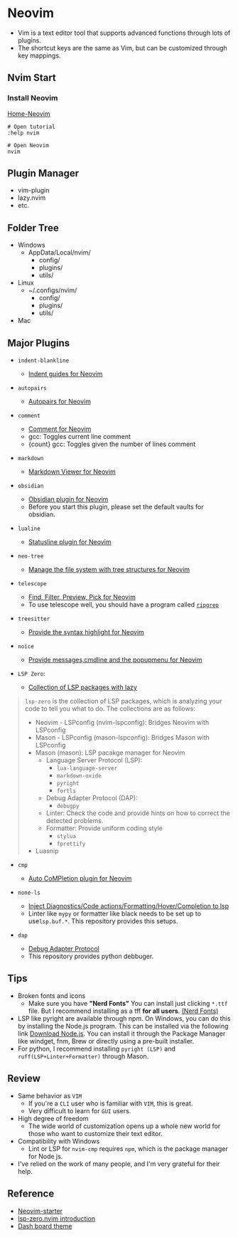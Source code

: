 # Neovim
- Vim is a text editor tool that supports advanced functions through lots of plugins.
- The shortcut keys are the same as Vim, but can be customized through key mappings.

## Nvim Start
### Install Neovim
[Home-Neovim](https://neovim.io/)

```
# Open tutorial
:help nvim

# Open Neovim
nvim
```

## Plugin Manager
- vim-plugin
- lazy.nvim
- etc.

## Folder Tree
- Windows
    - AppData/Local/nvim/
        - config/
        - plugins/
        - utils/
- Linux
    - ~/.configs/nvim/
        - config/
        - plugins/
        - utils/
- Mac

## Major Plugins
- `indent-blankline`
    - [Indent guides for Neovim](https://github.com/lukas-reineke/indent-blankline.nvim)

- `autopairs`
    - [Autopairs for Neovim](https://github.com/windwp/nvim-autopairs)

- `comment`
    - [Comment for Neovim](https://github.com/numToStr/Comment.nvim)
    - gcc: Toggles current line comment
    - {count} gcc: Toggles given the number of lines comment

- `markdown`
    - [Markdown Viewer for Neovim](https://github.com/MeanderingProgrammer/markdown.nvim?tab=readme-ov-file#setup)

- `obsidian`
    - [Obsidian plugin for Neovim](https://github.com/epwalsh/obsidian.nvim)
    - Before you start this plugin, please set the default vaults for obsidian.

- `lualine`
    - [Statusline plugin for Neovim](https://github.com/nvim-lualine/lualine.nvim)

- `neo-tree`
    - [Manage the file system with tree structures for Neovim](https://github.com/nvim-neo-tree/neo-tree.nvim)

- `telescope`
    - [Find, Filter, Preview, Pick for Neovim](https://github.com/nvim-telescope/telescope.nvim)
    - To use telescope well, you should have a program called [`ripgrep`](https://github.com/BurntSushi/ripgrep?tab=readme-ov-file#installation)

- `treesitter`
    - [Provide the syntax highlight for Neovim](https://github.com/nvim-treesitter/nvim-treesitter)

- `noice`
    - [Provide messages,cmdline and the popupmenu for Neovim](https://github.com/folke/noice.nvim)

- `LSP Zero`:   
    - [Collection of LSP packages with lazy](https://github.com/VonHeikemen/lsp-zero.nvim/blob/v3.x/doc/md/guides/lazy-loading-with-lazy-nvim.md)
> `lsp-zero` is the collection of LSP packages, which is analyzing your code to tell you what to do.
> The collections are as follows:
>    - Neovim - LSPconfig (nvim-lspconfig): Bridges Neovim with LSPconfig  
>    - Mason - LSPconfig (mason-lspconfig): Bridges Mason with LSPconfig
>    - Mason (mason): LSP pacakge manager for Neovim 
>       - Language Server Protocol (LSP):
>           - `lua-language-server`
>           - `markdown-oxide`
>           - `pyright`
>           - `fortls`
>       - Debug Adapter Protocol (DAP): 
>           - `debugpy`
>       - Linter: Check the code and provide hints on how to correct the detected problems. 
>       - Formatter: Provide uniform coding style
>           - `stylua`
>           - `fprettify`
>    - Luasnip

- `cmp`
    - [Auto CoMPletion plugin for Neovim](https://github.com/hrsh7th/nvim-cmp)

- `none-ls`
    - [Inject Diagnostics/Code actions/Formatting/Hover/Completion to lsp](https://github.com/nvimtools/none-ls.nvim)
    - Linter like `mypy` or formatter like black needs to be set up to use`lsp.buf.*`. This repository provides this setups. 

- `dap`
    - [Debug Adapter Protocol](https://github.com/mfussenegger/nvim-dap)
    - This repository provides python debbuger.

## Tips
- Broken fonts and icons
    - Make sure you have **"Nerd Fonts"**
    You can install just clicking `*.ttf` file.
    But I recommend installing as a tff **for all users**. [(Nerd Fonts)](https://www.nerdfonts.com/)
- LSP like pyright are available through npm. On Windows, you can do this by installing the Node.js program. This can be installed via the following link
    [Download Node.js](https://nodejs.org/en/download/prebuilt-installer). You can install it through the Package Manager like windget, fnm, Brew or directly using a pre-built installer.
- For python, I recommend installing `pyright (LSP)` and `ruff(LSP+Linter+Formatter)` through Mason.

## Review
- Same behavior as `VIM`
    - If you're a `CLI` user who is familiar with `VIM`, this is great.
    - Very difficult to learn for `GUI` users.
- High degree of freedom
    - The wide world of customization opens up a whole new world for those who want to customize their text editor.
- Compatibility with Windows
    - Lint or LSP for `nvim-cmp` requires `npm`, which is the package manager for Node js.
- I've relied on the work of many people, and I'm very grateful for their help.

## Reference
- [Neovim-starter](https://github.com/moong00n/neovim-starter)
- [lsp-zero.nvim introduction](https://lsp-zero.netlify.app/v3.x/introduction.html)
- [Dash board theme](https://github.com/goolord/alpha-nvim/discussions/16#discussioncomment-8419966)
